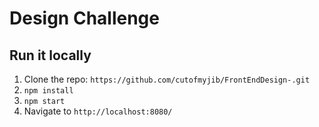 # Design Challenge

## Run it locally
1. Clone the repo: `https://github.com/cutofmyjib/FrontEndDesign-.git`
2. `npm install`
3. `npm start`
4. Navigate to `http://localhost:8080/`
